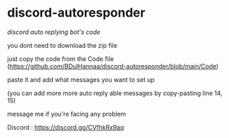 # discord-autoresponder

*discord auto replying bot's code*

you dont need to download the zip file

just copy the code from the Code file (https://github.com/BDulHannaa/discord-autoresponder/blob/main/Code)

paste it and add what messages you want to set up 

(you can add more more auto reply able messages by copy-pasting line 14, 15)

message me if you're facing any problem

Discord : https://discord.gg/CVfhkRx9aq
